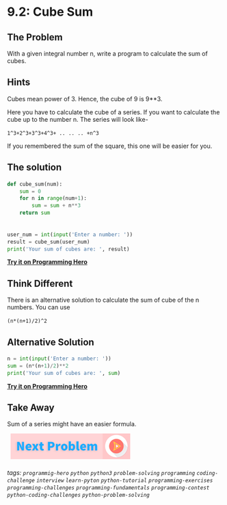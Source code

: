 # 9.2: Cube Sum

## The Problem
With a given integral number n, write a program to calculate the sum of cubes.

## Hints
Cubes mean power of 3. Hence, the cube of 9 is 9**3.

Here you have to calculate the cube of a series. If you want to calculate the cube up to the number n. The series will look like- 

`1^3+2^3+3^3+4^3+ .. .. .. +n^3`

If you remembered the sum of the square, this one will be easier for you.

## The solution

```python
def cube_sum(num):
	sum = 0
	for n in range(num+1):
		sum = sum + n**3
	return sum


user_num = int(input('Enter a number: '))
result = cube_sum(user_num)
print('Your sum of cubes are: ', result)
```

**[Try it on Programming Hero](https://play.google.com/store/apps/details?id=com.learnprogramming.codecamp)**

## Think Different
There is an alternative solution to calculate the sum of cube of the n numbers. You can use

`(n*(n+1)/2)^2`


## Alternative Solution

```python
n = int(input('Enter a number: '))
sum = (n*(n+1)/2)**2
print('Your sum of cubes are: ', sum)
```

**[Try it on Programming Hero](https://play.google.com/store/apps/details?id=com.learnprogramming.codecamp)**

## Take Away
Sum of a series might have an easier formula.

&nbsp;
[![Next Page](../assets/next-button.png)](Armstrong-number.md)
&nbsp;

###### tags: `programmig-hero` `python` `python3` `problem-solving` `programming` `coding-challenge` `interview` `learn-pyton` `python-tutorial` `programming-exercises` `programming-challenges`  `programming-fundamentals` `programming-contest`  `python-coding-challenges` `python-problem-solving` 


